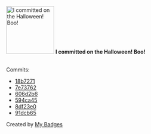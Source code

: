 <img src="https://my-badges.github.io/my-badges/spooky-commit.png" alt="I committed on the Halloween! Boo!" title="I committed on the Halloween! Boo!" width="128">
<strong>I committed on the Halloween! Boo!</strong>
<br><br>

Commits:

- <a href="https://github.com/WinJayX/winjayx.github.io/commit/18b7271e126759afc28ea03acb39372a08c7a7e9">18b7271</a>
- <a href="https://github.com/WinJayX/009.PublicCourses/commit/7e737624b0d25e8320874183270ef50187eb8e46">7e73762</a>
- <a href="https://github.com/WinJayX/015.BaseServ/commit/606d2b6ee0796bf774a63d7837b792f558c5bdd2">606d2b6</a>
- <a href="https://github.com/WinJayX/000.Linux/commit/594ca45c22265481ce8d88b971cdc7c8e7c45ff9">594ca45</a>
- <a href="https://github.com/WinJayX/winjayx.github.io/commit/8df23e0a240673535a0c29636f455923519d198e">8df23e0</a>
- <a href="https://github.com/WinJayX/002.Docker/commit/91dcb65731136998fc77b55067f70de6d2b5e246">91dcb65</a>


Created by <a href="https://github.com/my-badges/my-badges">My Badges</a>